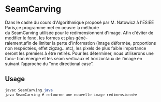 # SeamCarving

Dans le cadre du cours d'Algorithmique proposé par M. Natowicz à l'ESIEE Paris,ce programme met en oeuvre la méthode  
du SeamCarving utilisée pour le redimensionnent d'image. Afin d'éviter de modifier le fond, les formes et plus géné-  
ralement,afin de limiter la perte d'information (image déformée, proportions non respéctées, effet zigzag...etc), les
pixels de plus faible importance seront les premiers à être retirés. Pour les déterminer, nous utiliserons une fonc-
tion énergie et les seam verticaux et horizontaux de l’image en suivant l’approche du “one directional case”.

## Usage
```java
javac SeamCarving.java
java SeamCarving # retourne une nouvelle image redimensionnée
```

